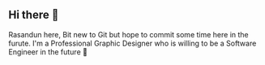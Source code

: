 ## Hi there 👋

Rasandun here, 
Bit new to Git but hope to commit some time here in the furute.
I'm a Professional Graphic Designer who is willing to be a Software Engineer in the future 🙂 
 




